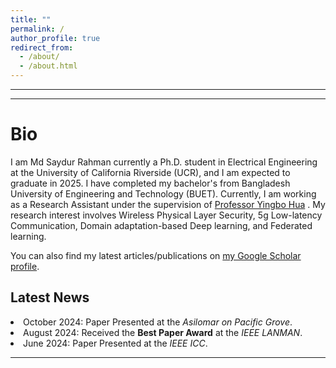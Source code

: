 ```yaml
---
title: ""
permalink: /
author_profile: true
redirect_from: 
  - /about/
  - /about.html
---
```

---
---

Bio
======
I am Md Saydur Rahman currently a Ph.D. student in Electrical Engineering at the University of California Riverside (UCR), and I am expected to graduate in 2025. I have completed my bachelor's from Bangladesh University of Engineering and Technology (BUET). Currently, I am working as a Research Assistant under the supervision of [Professor Yingbo Hua](https://intra.ece.ucr.edu/~yhua/) 
. My research interest involves Wireless Physical Layer Security, 5g Low-latency Communication, Domain adaptation-based Deep learning, and Federated learning. 
<div class="wordwrap">  You can also find my latest articles/publications on  <a href="https://scholar.google.com/citations?user=Zbf4zyUAAAAJ&hl=en&authuser=1">my Google Scholar profile</a>. </div>

<div class="news-section">
  <h2>Latest News</h2>

  <li> October 2024: Paper Presented at the <em>Asilomar on Pacific Grove</em>.</li>

  <li> August 2024: Received the <strong>Best Paper Award</strong> at the <em>IEEE LANMAN</em>.</li>
  
  <li>June 2024: Paper Presented at the <em>IEEE ICC</em>.</li>

  
 
  </div>



---

